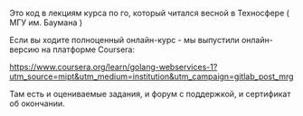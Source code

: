 Это код в лекциям курса по го, который читался весной в Техносфере ( МГУ им. Баумана )

Если вы ходите полноценный онлайн-курс - мы выпустили онлайн-версию на платформе Coursera:

https://www.coursera.org/learn/golang-webservices-1?utm_source=mipt&utm_medium=institution&utm_campaign=gitlab_post_mrg 

Там есть и оцениваемые задания, и форум с поддержкой, и сертификат об окончании.